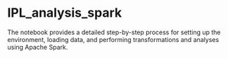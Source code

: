 # IPL_analysis_spark
The notebook provides a detailed step-by-step process for setting up the environment, loading data, and performing transformations and analyses using Apache Spark.
